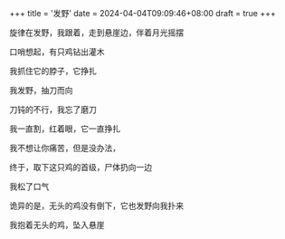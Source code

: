 +++
title = '发野'
date = 2024-04-04T09:09:46+08:00
draft = true
+++

旋律在发野，我跟着，走到悬崖边，伴着月光摇摆

口哨想起，有只鸡钻出灌木

我抓住它的脖子，它挣扎

我发野，抽刀而向

刀钝的不行，我忘了磨刀

我一直割，红着眼，它一直挣扎

我不想让你痛苦，但是没办法，

终于，取下这只鸡的首级，尸体扔向一边

我松了口气

诡异的是，无头的鸡没有倒下，它也发野向我扑来

我抱着无头的鸡，坠入悬崖
